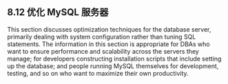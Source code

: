 ## 8.12 优化 MySQL 服务器

This section discusses optimization techniques for the database server, primarily dealing with system configuration rather than tuning SQL statements. The information in this section is appropriate for DBAs who want to ensure performance and scalability across the servers they manage; for developers constructing installation scripts that include setting up the database; and people running MySQL themselves for development, testing, and so on who want to maximize their own productivity. 